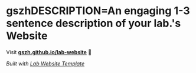 
# gszhDESCRIPTION=An engaging 1-3 sentence description of your lab.'s Website

Visit **[gszh.github.io/lab-website](https://gszh.github.io/lab-website)** 🚀

_Built with [Lab Website Template](https://greene-lab.gitbook.io/lab-website-template-docs)_
